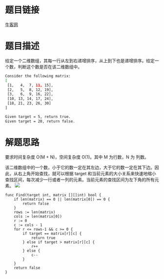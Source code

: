 # 题目链接
[牛客网](https://www.nowcoder.com/practice/abc3fe2ce8e146608e868a70efebf62e?tpId=13&tqId=11154&tPage=1&rp=1&ru=/ta/coding-interviews&qru=/ta/coding-interviews/question-ranking&from=cyc_github)
# 题目描述

给定一个二维数组，其每一行从左到右递增排序，从上到下也是递增排序。给定一个数，判断这个数是否在该二维数组中。


```bash
Consider the following matrix:
[
 [1,   4,  7, 11, 15],
 [2,   5,  8, 12, 19],
 [3,   6,  9, 16, 22],
 [10, 13, 14, 17, 24],
 [18, 21, 23, 26, 30]
]

Given target = 5, return true.
Given target = 20, return false.

```

# 解题思路

要求时间复杂度 O(M + N)，空间复杂度 O(1)。其中 M 为行数，N 为 列数。

该二维数组中的一个数，小于它的数一定在其左边，大于它的数一定在其下边。因此，从右上角开始查找，就可以根据 target 和当前元素的大小关系来快速地缩小查找区间，每次减少一行或者一列的元素。当前元素的查找区间为左下角的所有元素。
![](https://cs-notes-1256109796.cos.ap-guangzhou.myqcloud.com/35a8c711-0dc0-4613-95f3-be96c6c6e104.gif)
```golang
func Find(target int, matrix [][]int) bool {
	if len(matrix) == 0 || len(matrix[0]) == 0 {
		return false
	}
	rows := len(matrix)
	cols := len(matrix[0])
	r := 0
	c := cols - 1
	for r <= rows-1 && c >= 0 {
		if target == matrix[r][c] {
			return true
		} else if target > matrix[r][c] {
			r++
		} else {
			c--
		}
	}
	return false
}

```